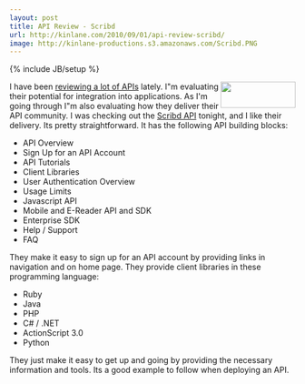 ```yaml
---
layout: post
title: API Review - Scribd
url: http://kinlane.com/2010/09/01/api-review-scribd/
image: http://kinlane-productions.s3.amazonaws.com/Scribd.PNG
---
```

{% include JB/setup %}
<p>
     <a href="http://www.scribd.com/developers" target="_blank"><img class="alignnone c1" title="Scribd" src="http://kinlane-productions.s3.amazonaws.com/Scribd.PNG" alt="" width="132" height="46" align="right" /></a>I have been <a href="http://www.kinlane.com/2010/08/application-programming-interfaces-api/">reviewing a lot of APIs</a> lately. I"m evaluating their potential for integration into applications. As I'm going through I"m also evaluating how they deliver their API community. I was checking out the <a href="http://www.scribd.com/developers" target="_blank">Scribd API</a> tonight, and I like their delivery. Its pretty straightforward. It has the following API building blocks:
</p>
<ul class="mainlist">
     <li>API Overview
     </li>
     <li>Sign Up for an API Account
     </li>
     <li>API Tutorials
     </li>
     <li>Client Libraries
     </li>
     <li>User Authentication Overview
     </li>
     <li>Usage Limits
     </li>
     <li>Javascript API
     </li>
     <li>Mobile and E-Reader API and SDK
     </li>
     <li>Enterprise SDK
     </li>
     <li>Help / Support
     </li>
     <li>FAQ
     </li>
</ul>
<p>
     They make it easy to sign up for an API account by providing links in navigation and on home page. They provide client libraries in these programming language:
</p>
<ul class="mainlist">
     <li>Ruby
     </li>
     <li>Java
     </li>
     <li>PHP
     </li>
     <li>C# / .NET
     </li>
     <li>ActionScript 3.0
     </li>
     <li>Python
     </li>
</ul>
<p>
     They just make it easy to get up and going by providing the necessary information and tools. Its a good example to follow when deploying an API.
</p>